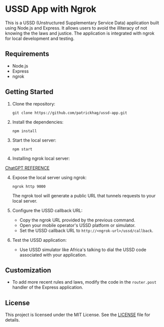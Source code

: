 # USSD App with Ngrok

This is a USSD (Unstructured Supplementary Service Data) application built using Node.js and Express. It allows users to avoid the illiteracy of not knowing the the laws and justice. The application is integrated with ngrok for local development and testing.

## Requirements

- Node.js
- Express
- ngrok

## Getting Started

1. Clone the repository:

   ```shell
   git clone https://github.com/patrickhag/ussd-app.git
   ```

2. Install the dependencies:

   ```shell
   npm install
   ```

3. Start the local server:

   ```shell
   npm start
   ```
3. Installing ngrok local server:

  [ChatGPT REFERENCE](https://chat.openai.com/share/b194412b-d298-42c3-994d-4fcb5f5850d2)

4. Expose the local server using ngrok:

   ```shell
   ngrok http 9000
   ```

   The ngrok tool will generate a public URL that tunnels requests to your local server.

5. Configure the USSD callback URL:

   - Copy the ngrok URL provided by the previous command.
   - Open your mobile operator's USSD platform or simulator.
   - Set the USSD callback URL to `http://<ngrok-url>/ussd/callback`.

6. Test the USSD application:

   - Use USSD simulator like Africa's talking to dial the USSD code associated with your application.

## Customization

- To add more recent rules and laws, modify the code in the `router.post` handler of the Express application.

## License

This project is licensed under the MIT License. See the [LICENSE]([LICENSE](https://opensource.org/licenses/MIT)https://opensource.org/licenses/MIT) file for details.
